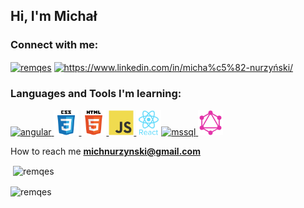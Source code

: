 
<h2>Hi, I'm Michał</h2>
<h3 align="left">Connect with me:</h3>  
<p align="left">  
<a href="https://twitter.com/remqes" target="blank"><img align="center" src="https://raw.githubusercontent.com/rahuldkjain/github-profile-readme-generator/master/src/images/icons/Social/twitter.svg" alt="remqes" height="30" width="40" /></a>  
<a href="https://www.linkedin.com/in/micha%c5%82-nurzyński/" target="blank"><img align="center" src="https://raw.githubusercontent.com/rahuldkjain/github-profile-readme-generator/master/src/images/icons/Social/linked-in-alt.svg" alt="https://www.linkedin.com/in/micha%c5%82-nurzyński/" height="30" width="40" /></a>  
</p>  
  
<h3 align="left">Languages and Tools I'm learning:</h3>  
<p align="left"> <a href="https://angular.io" target="_blank" rel="noreferrer"> <img src="https://angular.io/assets/images/logos/angular/angular.svg" alt="angular" width="40" height="40"/> </a> <a href="https://www.w3schools.com/css/" target="_blank" rel="noreferrer"> <img src="https://raw.githubusercontent.com/devicons/devicon/master/icons/css3/css3-original-wordmark.svg" alt="css3" width="40" height="40"/> </a> <a href="https://expressjs.com" target="_blank" rel="noreferrer">  <img src="https://raw.githubusercontent.com/devicons/devicon/master/icons/html5/html5-original-wordmark.svg" alt="html5" width="40" height="40"/> </a> <a href="https://developer.mozilla.org/en-US/docs/Web/JavaScript" target="_blank" rel="noreferrer"> <img src="https://raw.githubusercontent.com/devicons/devicon/master/icons/javascript/javascript-original.svg" alt="javascript" width="40" height="40"/> </a> <a href="https://www.microsoft.com/en-us/sql-server" target="_blank" rel="noreferrer">  <img src="https://raw.githubusercontent.com/devicons/devicon/master/icons/react/react-original-wordmark.svg" alt="react" width="40" height="40"/><img src="https://www.svgrepo.com/show/303229/microsoft-sql-server-logo.svg" alt="mssql" width="40" height="40"/> </a> <a href="https://graphql.org/" target="_blank" rel="noreferrer"><img src="https://raw.githubusercontent.com/devicons/devicon/master/icons/graphql/graphql-plain.svg" alt="graphql" width="40" height="40"/> </a> </p>  

How to reach me **michnurzynski@gmail.com**  
<p>&nbsp;<img align="center" src="https://github-readme-stats.vercel.app/api?username=remqes&show_icons=true&locale=en&theme=dark" alt="remqes" /></p>  
  
<p><img align="center" src="https://github-readme-streak-stats.herokuapp.com/?user=remqes&theme=dark" alt="remqes" /></p>
